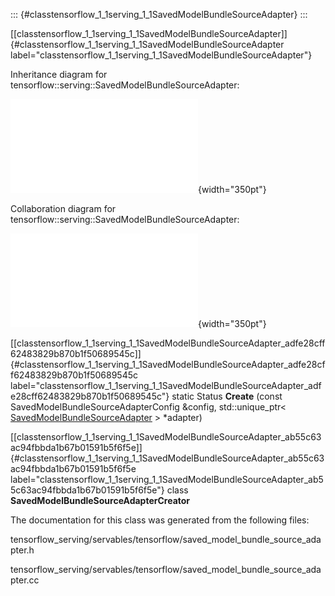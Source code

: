 ::: {#classtensorflow_1_1serving_1_1SavedModelBundleSourceAdapter}
:::

[\[classtensorflow\_1\_1serving\_1\_1SavedModelBundleSourceAdapter\]]{#classtensorflow_1_1serving_1_1SavedModelBundleSourceAdapter
label="classtensorflow_1_1serving_1_1SavedModelBundleSourceAdapter"}

Inheritance diagram for
tensorflow::serving::SavedModelBundleSourceAdapter:

![image](classtensorflow_1_1serving_1_1SavedModelBundleSourceAdapter__inherit__graph.pdf){width="350pt"}

Collaboration diagram for
tensorflow::serving::SavedModelBundleSourceAdapter:

![image](classtensorflow_1_1serving_1_1SavedModelBundleSourceAdapter__coll__graph.pdf){width="350pt"}

[\[classtensorflow\_1\_1serving\_1\_1SavedModelBundleSourceAdapter\_adfe28cff62483829b870b1f50689545c\]]{#classtensorflow_1_1serving_1_1SavedModelBundleSourceAdapter_adfe28cff62483829b870b1f50689545c
label="classtensorflow_1_1serving_1_1SavedModelBundleSourceAdapter_adfe28cff62483829b870b1f50689545c"}
static Status **Create** (const SavedModelBundleSourceAdapterConfig
&config, std::unique\_ptr$<$
[SavedModelBundleSourceAdapter](#classtensorflow_1_1serving_1_1SavedModelBundleSourceAdapter)
$>$ $\ast$adapter)

[\[classtensorflow\_1\_1serving\_1\_1SavedModelBundleSourceAdapter\_ab55c63ac94fbbda1b67b01591b5f6f5e\]]{#classtensorflow_1_1serving_1_1SavedModelBundleSourceAdapter_ab55c63ac94fbbda1b67b01591b5f6f5e
label="classtensorflow_1_1serving_1_1SavedModelBundleSourceAdapter_ab55c63ac94fbbda1b67b01591b5f6f5e"}
class **SavedModelBundleSourceAdapterCreator**

The documentation for this class was generated from the following files:

tensorflow\_serving/servables/tensorflow/saved\_model\_bundle\_source\_adapter.h

tensorflow\_serving/servables/tensorflow/saved\_model\_bundle\_source\_adapter.cc
